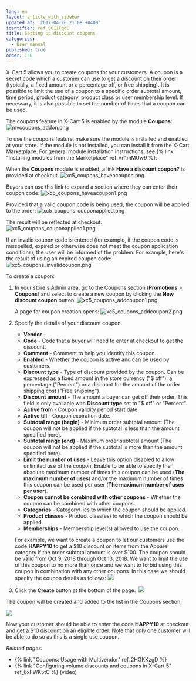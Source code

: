 ```yaml
---
lang: en
layout: article_with_sidebar
updated_at: '2017-04-26 21:08 +0400'
identifier: ref_SGI1FqdC
title: Setting up discount coupons
categories:
  - User manual
published: true
order: 130
---
```

X-Cart 5 allows you to create coupons for your customers. A coupon is a secret code which a customer can use to get a discount on their order (typically, a fixed amount or a percentage off, or free shipping). It is possible to limit the use of a coupon to a specific order subtotal amount, time period, product category, product class or user membership level. If necessary, it is also possible to set the number of times that a coupon can be used.

The coupons feature in X-Cart 5 is enabled by the module **Coupons**:
![mvcoupons_addon.png]({{site.baseurl}}/attachments/ref_SGI1FqdC/mvcoupons_addon.png)

To use the coupons feature, make sure the module is installed and enabled at your store. If the module is not installed, you can install it from the X-Cart Marketplace. For general module installation instructions, see {% link "Installing modules from the Marketplace" ref_Vn1mMUw9 %}.

When the **Coupons** module is enabled, a link **Have a discount coupon?** is provided at checkout. 
![xc5_coupons_haveacoupon.png]({{site.baseurl}}/attachments/ref_SGI1FqdC/xc5_coupons_haveacoupon.png)

Buyers can use this link to expand a section where they can enter their coupon code:
![xc5_coupons_haveacoupon1.png]({{site.baseurl}}/attachments/ref_SGI1FqdC/xc5_coupons_haveacoupon1.png)

Provided that a valid coupon code is being used, the coupon will be applied to the order:
![xc5_coupons_couponapplied.png]({{site.baseurl}}/attachments/ref_SGI1FqdC/xc5_coupons_couponapplied.png)

The result will be reflected at checkout:
![xc5_coupons_couponapplied1.png]({{site.baseurl}}/attachments/ref_SGI1FqdC/xc5_coupons_couponapplied1.png)

If an invalid coupon code is entered (for example, if the coupon code is misspelled, expired or otherwise does not meet the coupon application conditions), the user will be informed of the problem: For example, here's the result of using an expired coupon code: 
![xc5_coupons_invalidcoupon.png]({{site.baseurl}}/attachments/ref_SGI1FqdC/xc5_coupons_invalidcoupon.png)


To create a coupon:

1.  In your store's Admin area, go to the Coupons section (**Promotions** > **Coupons**) and select to create a new coupon by clicking the **New discount coupon** button:
    ![xc5_coupons_addcoupon1.png]({{site.baseurl}}/attachments/ref_SGI1FqdC/xc5_coupons_addcoupon1.png)
    
    A page for coupon creation opens:
    ![xc5_coupons_addcoupon2.png]({{site.baseurl}}/attachments/ref_SGI1FqdC/xc5_coupons_addcoupon2.png)

2.  Specify the details of your discount coupon. 

    * **Vendor** - 
    * **Code** - Code that a buyer will need to enter at checkout to get the discount.
    * **Comment** - Comment to help you identify this coupon.
    * **Enabled** - Whether the coupon is active and can be used by customers.
    * **Discount type** - Type of discount provided by the coupon. Can be expressed as a fixed amount in the store currency ("$ off"), a percentage ("Percent") or a discount for the amount of the order shipping cost ("Free shipping").
    * **Discount amount** - The amount a buyer can get off their order. This field is only available with **Discount type** set to "$ off" or "Percent". 
    * **Active from** - Coupon validity period start date.
    * **Active till** - Coupon expiration date.
    * **Subtotal range (begin)** - Minimum order subtotal amount (The coupon will not be applied if the subtotal is less than the amount specified here).
    * **Subtotal range (end)** - Maximum order subtotal amount (The coupon will not be applied if the subtotal is more than the amount specified here).
    * **Limit the number of uses** - Leave this option disabled to allow unlimited use of the coupon. Enable to be able to specify the absolute maximum number of times this coupon can be used (**The maximum number of uses**) and/or the maximum number of times this coupon can be used per user (**The maximum number of uses per user**).
    * **Coupon cannot be combined with other coupons** - Whether the coupon can be combined with other coupons.
    * **Categories** - Category/-ies to which the coupon should be applied.
    * **Product classes** - Product class(es) to which the coupon should be applied. 
    * **Memberships** - Membership level(s) allowed to use the coupon.
    
    For example, we want to create a coupon to let our customers use the code **HAPPY10** to get a $10 discount on items from the Apparel category if the order subtotal amount is over $100\. The coupon should be valid from Oct 9, 2018 through Oct 13, 2018. We want to limit the use of this coupon to no more than once and we want to forbid using this coupon in combination with any other coupons. In this case we should specify the coupon details as follows:
    ![]({{site.baseurl}}/attachments/6389790/8719432.png)

4.  Click the **Create** button at the bottom of the page. 
    ![]({{site.baseurl}}/attachments/6389790/8719434.png)

The coupon will be created and added to the list in the Coupons section:

![]({{site.baseurl}}/attachments/6389790/8719435.png)

Now your customer should be able to enter the code **HAPPY10** at checkout and get a $10 discount on an eligible order. Note that only one customer will be able to do so as this is a single use coupon.

_Related pages:_

   * {% link "Coupons: Usage with Multivendor" ref_2HGKKzgD %}  
   * {% link "Configuring volume discounts and coupons in X-Cart 5" ref_6xFWK5tC %} (video)
